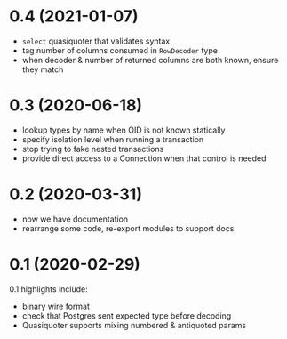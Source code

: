 # 0.4 (2021-01-07)

- `select` quasiquoter that validates syntax
- tag number of columns consumed in `RowDecoder` type
- when decoder & number of returned columns are both known, ensure they match

# 0.3 (2020-06-18)

- lookup types by name when OID is not known statically
- specify isolation level when running a transaction
- stop trying to fake nested transactions
- provide direct access to a Connection when that control is needed

# 0.2 (2020-03-31)

- now we have documentation
- rearrange some code, re-export modules to support docs

# 0.1 (2020-02-29)

0.1 highlights include:

- binary wire format
- check that Postgres sent expected type before decoding
- Quasiquoter supports mixing numbered & antiquoted params
